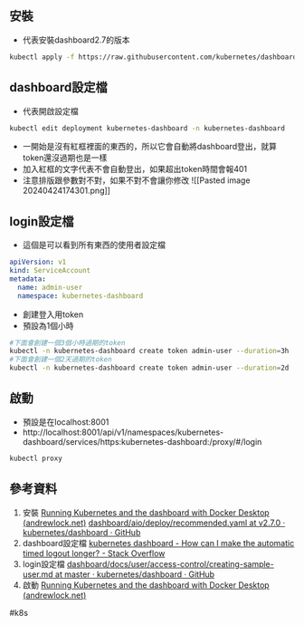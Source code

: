 ## 安裝

* 代表安裝dashboard2.7的版本
```bash
kubectl apply -f https://raw.githubusercontent.com/kubernetes/dashboard/v2.7.0/aio/deploy/recommended.yaml
```
## dashboard設定檔

* 代表開啟設定檔
```bash
kubectl edit deployment kubernetes-dashboard -n kubernetes-dashboard
```

* 一開始是沒有紅框裡面的東西的，所以它會自動將dashboard登出，就算token還沒過期也是一樣
* 加入紅框的文字代表不會自動登出，如果超出token時間會報401
* 注意排版跟參數對不對，如果不對不會讓你修改
![[Pasted image 20240424174301.png]]

## login設定檔

* 這個是可以看到所有東西的使用者設定檔
```yaml
apiVersion: v1
kind: ServiceAccount
metadata:
  name: admin-user
  namespace: kubernetes-dashboard
```

* 創建登入用token
* 預設為1個小時
```bash
#下面會創建一個3個小時過期的token
kubectl -n kubernetes-dashboard create token admin-user --duration=3h
#下面會創建一個2天過期的token
kubectl -n kubernetes-dashboard create token admin-user --duration=2d
```

## 啟動

* 預設是在localhost:8001
* http://localhost:8001/api/v1/namespaces/kubernetes-dashboard/services/https:kubernetes-dashboard:/proxy/#/login
```bash
kubectl proxy
```

## 參考資料
1. 安裝
	[Running Kubernetes and the dashboard with Docker Desktop (andrewlock.net)](https://andrewlock.net/running-kubernetes-and-the-dashboard-with-docker-desktop/)
	[dashboard/aio/deploy/recommended.yaml at v2.7.0 · kubernetes/dashboard · GitHub](https://github.com/kubernetes/dashboard/blob/v2.7.0/aio/deploy/recommended.yaml)
2. dashboard設定檔
	[kubernetes dashboard - How can I make the automatic timed logout longer? - Stack Overflow](https://stackoverflow.com/questions/58012223/how-can-i-make-the-automatic-timed-logout-longer)
3. login設定檔
	[dashboard/docs/user/access-control/creating-sample-user.md at master · kubernetes/dashboard · GitHub](https://github.com/kubernetes/dashboard/blob/master/docs/user/access-control/creating-sample-user.md)
4. 啟動
	[Running Kubernetes and the dashboard with Docker Desktop (andrewlock.net)](https://andrewlock.net/running-kubernetes-and-the-dashboard-with-docker-desktop/)

#k8s